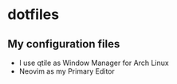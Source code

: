 # dotfiles
## My configuration files
- I use qtile as Window Manager for Arch Linux
- Neovim as my Primary Editor

